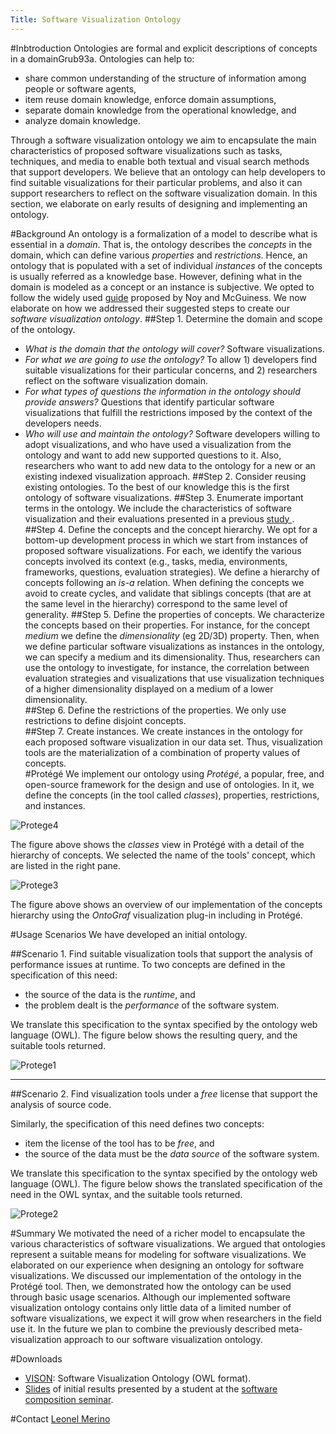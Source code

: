```yaml
---
Title: Software Visualization Ontology
---
```


#Inbtroduction
Ontologies are formal and explicit descriptions of concepts in a domainGrub93a. Ontologies can help to: 

- share common understanding of the structure of information among people or software agents, 
- item reuse domain knowledge, enforce domain assumptions,
- separate domain knowledge from the operational knowledge, and 
- analyze domain knowledge. 

Through a software visualization ontology we aim to encapsulate the main characteristics of proposed software visualizations such as tasks, techniques, and media to enable both textual and visual search methods that support developers. We believe that an ontology can help developers to find suitable visualizations for their particular problems, and also it can support researchers to reflect on the software visualization domain. In this section, we elaborate on early results of designing and implementing an ontology.

#Background
An ontology is a formalization of a model to describe what is essential in a *domain*. That is, the ontology describes the *concepts* in the domain, which can define various *properties* and *restrictions*. Hence, an ontology that is populated with a set of individual *instances* of the concepts is usually referred as a knowledge base. However, defining what in the domain is modeled as a concept or an instance is subjective. We opted to follow the widely used [guide](http://liris.cnrs.fr/amille/enseignements/Ecole_Centrale/What%20is%20an%20ontology%20and%20why%20we%20need%20it.htm) proposed by Noy and McGuiness. We now elaborate on how we addressed their suggested steps to create our *software visualization ontology*.
##Step 1. Determine the domain and scope of the ontology.

- *What is the domain that the ontology will cover?* Software visualizations.
- *For what we are going to use the ontology?* To allow 1) developers find suitable visualizations for their particular concerns, and 2) researchers reflect on the software visualization domain.
- *For what types of questions the information in the ontology should provide answers?* Questions that identify particular software visualizations that fulfill the restrictions imposed by the context of the developers needs.
- *Who will use and maintain the ontology?* Software developers willing to adopt visualizations, and who have used a visualization from the ontology and want to add new supported questions to it. Also, researchers who want to add new data to the ontology for a new or an existing indexed visualization approach.
##Step 2. Consider reusing existing ontologies. 
To the best of our knowledge this is the first ontology of software visualizations.
##Step 3. Enumerate important terms in the ontology. We include the characteristics of software visualization and their evaluations presented in a previous [study ](%assets_url%/archive/papers/Meri17a.pdf).
##Step 4. Define the concepts and the concept hierarchy.
We opt for a bottom-up development process in which we start from instances of proposed software visualizations. For each, we identify the various concepts involved its context (e.g., tasks, media, environments, frameworks, questions, evaluation strategies). We define a hierarchy of concepts following an *is-a* relation. When defining the concepts we avoid to create cycles, and validate that siblings concepts (that are at the same level in the hierarchy) correspond to the same level of generality. 
##Step 5. Define the properties of concepts.
We characterize the concepts based on their properties. For instance, for the concept *medium* we define the *dimensionality* (eg 2D/3D) property. Then, when we define particular software visualizations as instances in the ontology, we can specify a medium and its dimensionality. Thus, researchers can use the ontology to investigate, for instance, the correlation between evaluation strategies and visualizations that use visualization techniques of a higher dimensionality displayed on a medium of a lower dimensionality.    
##Step 6. Define the restrictions of the properties.
We only use restrictions to define disjoint concepts.  
##Step 7. Create instances.
We create instances in the ontology for each proposed software visualization in our data set. Thus, visualization tools are the materialization of a combination of property values of concepts.  
#Protégé
We implement our ontology using *Protégé*, a popular, free, and open-source framework for the design and use of ontologies. In it, we define the concepts (in the tool called *classes*), properties, restrictions, and instances. 

![Protege4](%assets_url%/files/15/55uehfyn61jjpxo5ojfy2knzha6ref/protege4.png)

The figure above shows the *classes* view in Protégé with a detail of the hierarchy of concepts. We selected the name of the tools' concept, which are listed in the right pane. 

![Protege3](%assets_url%/files/52/lg089pkl3rxcmmn9f22dp9itd6mij6/protege3.png)

The figure above shows an overview of our implementation of the concepts hierarchy using the *OntoGraf* visualization plug-in including in Protégé.

#Usage Scenarios
We have developed an initial ontology.

##Scenario 1. Find suitable visualization tools that support the analysis of performance issues at runtime.
To two concepts are defined in the specification of this need: 

-  the source of the data is the *runtime*, and
- the problem dealt is the *performance* of the software system. 

We translate this specification to the syntax specified by the ontology web language (OWL). The figure below shows the resulting query, and the suitable tools returned. 

![Protege1](%assets_url%/files/e7/domtujyrhz1p4mfwqx9yhmpiejq75b/protege1.png)


---

##Scenario 2. Find visualization tools under a *free* license that support the analysis of source code.

Similarly, the specification of this need defines two concepts: 

- item the license of the tool has to be *free*, and
- the source of the data must be the *data source* of the software system. 

We translate this specification to the syntax specified by the ontology web language (OWL). The figure below shows the translated specification of the need in the OWL syntax, and the suitable tools returned. 

![Protege2](%assets_url%/files/72/i7bt1dq7cfirt0lfpm82xpj6az2bpu/protege2.png)

#Summary
We motivated the need of a richer model to encapsulate the various characteristics of software visualizations. We argued that ontologies represent a suitable means for modeling for software visualizations. We elaborated on our experience when designing an ontology for software visualizations. We discussed our implementation of the ontology in the Protégé tool. Then, we demonstrated how the ontology can be used through basic usage scenarios. Although our implemented software visualization ontology contains only little data of a limited number of software visualizations, we expect it will grow when researchers in the field use it. In the future we plan to combine the previously described meta-visualization approach to our software visualization ontology. 

#Downloads

- [VISON](%assets_url%/files/28/arebxg8g22w4oxmoi8h19irudt0rap/vison.owl): Software Visualization Ontology (OWL format).
- [Slides](%assets_url%/download/softwarecomposition/2017-12-19-Kozlova-SoftwareVisualizationOntology.pdf) of initial results presented by a student at the [software composition seminar](%base_url%/wiki/projects/archive/Software-Visualization-Ontology).

#Contact
[Leonel Merino](%base_url%/staff/merino)
